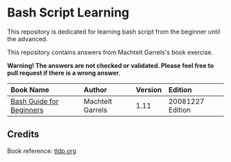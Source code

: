 # Bash Script Learning

This repository is dedicated for learning bash script from the beginner until the advanced.

This repository contains answers from Machtelt Garrels's book exercise.

**Warning! The answers are not checked or validated. Please feel free to pull request if there is a wrong answer.**

| Book Name | Author | Version | Edition |
| :-------- | :----- | :------ | :------ |
| [Bash Guide for Beginners] | Machtelt Garrels | 1.11 | 20081227 Edition |

## Credits

Book reference: [tldp.org](http://tldp.org/LDP/Bash-Beginners-Guide/html/index.html)


[Bash Guide for Beginners]: ./bash_guide_for_beginners
